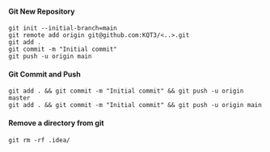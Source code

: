 #### Git New Repository

```
git init --initial-branch=main
git remote add origin git@github.com:KQT3/<..>.git
git add .
git commit -m "Initial commit"
git push -u origin main
```

#### Git Commit and Push
```
git add . && git commit -m "Initial commit" && git push -u origin master
git add . && git commit -m "Initial commit" && git push -u origin main
```

#### Remove a directory from git
```
git rm -rf .idea/
```